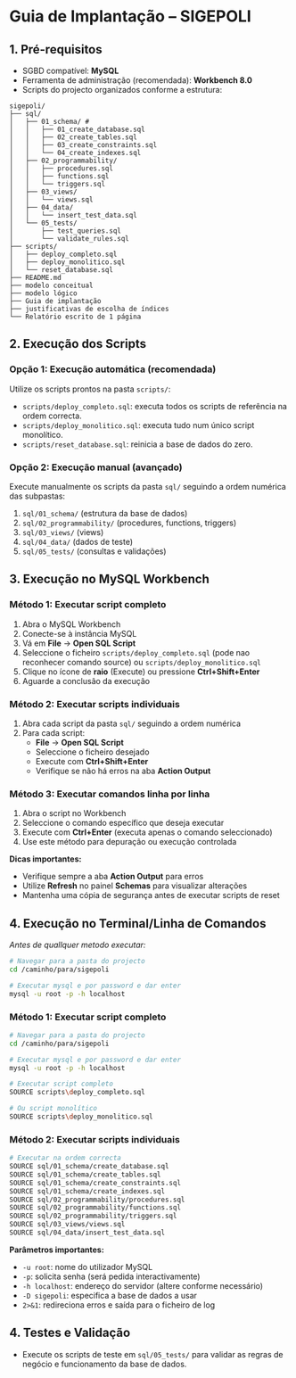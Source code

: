 # Guia de Implantação – SIGEPOLI

## 1. Pré-requisitos
- SGBD compatível: **MySQL**
- Ferramenta de administração (recomendada): **Workbench 8.0**
- Scripts do projecto organizados conforme a estrutura:

```
sigepoli/
├── sql/
│   ├── 01_schema/ # 
│   │   ├── 01_create_database.sql
│   │   ├── 02_create_tables.sql
│   │   ├── 03_create_constraints.sql
│   │   └── 04_create_indexes.sql
│   ├── 02_programmability/
│   │   ├── procedures.sql
│   │   ├── functions.sql
│   │   └── triggers.sql
│   ├── 03_views/
│   │   └── views.sql
│   ├── 04_data/
│   │   └── insert_test_data.sql
│   └── 05_tests/
│       ├── test_queries.sql
│       └── validate_rules.sql
├── scripts/
│   ├── deploy_completo.sql
│   ├── deploy_monolitico.sql
│   └── reset_database.sql
├── README.md
├── modelo conceitual
├── modelo lógico
├── Guia de implantação
├── justificativas de escolha de índices
└── Relatório escrito de 1 página
```

## 2. Execução dos Scripts

### Opção 1: Execução automática (recomendada)
Utilize os scripts prontos na pasta `scripts/`:
- `scripts/deploy_completo.sql`: executa todos os scripts de referência na ordem correcta.
- `scripts/deploy_monolitico.sql`: executa tudo num único script monolítico.
- `scripts/reset_database.sql`: reinicia a base de dados do zero.

### Opção 2: Execução manual (avançado)
Execute manualmente os scripts da pasta `sql/` seguindo a ordem numérica das subpastas:
1. `sql/01_schema/` (estrutura da base de dados)
2. `sql/02_programmability/` (procedures, functions, triggers)
3. `sql/03_views/` (views)
4. `sql/04_data/` (dados de teste)
5. `sql/05_tests/` (consultas e validações)

## 3. Execução no MySQL Workbench

### Método 1: Executar script completo
1. Abra o MySQL Workbench
2. Conecte-se à instância MySQL
3. Vá em **File** → **Open SQL Script**
4. Seleccione o ficheiro `scripts/deploy_completo.sql` (pode nao reconhecer comando source) ou `scripts/deploy_monolitico.sql`
5. Clique no ícone de **raio** (Execute) ou pressione **Ctrl+Shift+Enter**
6. Aguarde a conclusão da execução

### Método 2: Executar scripts individuais
1. Abra cada script da pasta `sql/` seguindo a ordem numérica
2. Para cada script:
   - **File** → **Open SQL Script**
   - Seleccione o ficheiro desejado
   - Execute com **Ctrl+Shift+Enter**
   - Verifique se não há erros na aba **Action Output**

### Método 3: Executar comandos linha por linha
1. Abra o script no Workbench
2. Seleccione o comando específico que deseja executar
3. Execute com **Ctrl+Enter** (executa apenas o comando seleccionado)
4. Use este método para depuração ou execução controlada

**Dicas importantes:**
- Verifique sempre a aba **Action Output** para erros
- Utilize **Refresh** no painel **Schemas** para visualizar alterações
- Mantenha uma cópia de segurança antes de executar scripts de reset

## 4. Execução no Terminal/Linha de Comandos

*Antes de quallquer metodo executar:*
```bash
# Navegar para a pasta do projecto
cd /caminho/para/sigepoli

# Executar mysql e por password e dar enter
mysql -u root -p -h localhost
```

### Método 1: Executar script completo
```bash
# Navegar para a pasta do projecto
cd /caminho/para/sigepoli

# Executar mysql e por password e dar enter
mysql -u root -p -h localhost

# Executar script completo
SOURCE scripts\deploy_completo.sql 

# Ou script monolítico
SOURCE scripts\deploy_monolitico.sql 
```

### Método 2: Executar scripts individuais
```bash
# Executar na ordem correcta
SOURCE sql/01_schema/create_database.sql
SOURCE sql/01_schema/create_tables.sql
SOURCE sql/01_schema/create_constraints.sql
SOURCE sql/01_schema/create_indexes.sql
SOURCE sql/02_programmability/procedures.sql
SOURCE sql/02_programmability/functions.sql
SOURCE sql/02_programmability/triggers.sql
SOURCE sql/03_views/views.sql
SOURCE sql/04_data/insert_test_data.sql
```

**Parâmetros importantes:**
- `-u root`: nome do utilizador MySQL
- `-p`: solicita senha (será pedida interactivamente)
- `-h localhost`: endereço do servidor (altere conforme necessário)
- `-D sigepoli`: especifica a base de dados a usar
- `2>&1`: redireciona erros e saída para o ficheiro de log

## 4. Testes e Validação
- Execute os scripts de teste em `sql/05_tests/` para validar as regras de negócio e funcionamento da base de dados.